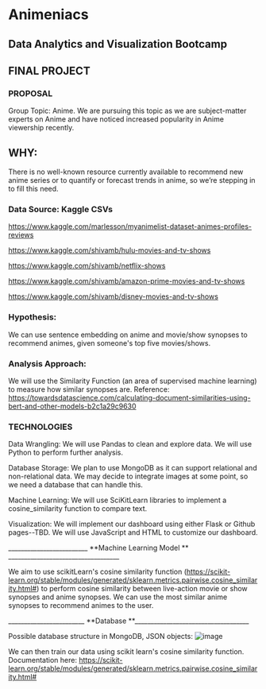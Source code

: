 # Animeniacs
## Data Analytics and Visualization Bootcamp

## FINAL PROJECT

### PROPOSAL
Group Topic: Anime. We are pursuing this topic as we are subject-matter experts on Anime and have noticed increased popularity in Anime viewership recently. 
## WHY: 

There is no well-known resource currently available to recommend new anime series or to quantify or forecast trends in anime, so we’re stepping in to fill this need.

### Data Source: Kaggle CSVs

https://www.kaggle.com/marlesson/myanimelist-dataset-animes-profiles-reviews 

https://www.kaggle.com/shivamb/hulu-movies-and-tv-shows 

https://www.kaggle.com/shivamb/netflix-shows 

https://www.kaggle.com/shivamb/amazon-prime-movies-and-tv-shows 

https://www.kaggle.com/shivamb/disney-movies-and-tv-shows

### Hypothesis:

We can use sentence embedding on anime and movie/show synopses to recommend animes, given someone's top five movies/shows.

### Analysis Approach:

We will use the Similarity Function (an area of supervised machine learning) to measure how similar synopses are. Reference: https://towardsdatascience.com/calculating-document-similarities-using-bert-and-other-models-b2c1a29c9630

### TECHNOLOGIES

Data Wrangling: We will use Pandas to clean and explore data. We will use Python to perform further analysis.

Database Storage: We plan to use MongoDB as it can support relational and non-relational data. We may decide to integrate images at some point, so we need a database that can handle this.

Machine Learning: We will use SciKitLearn libraries to implement a cosine_similarity function to compare text.

Visualization: We will implement our dashboard using either Flask or Github pages--TBD. We will use JavaScript and HTML to customize our dashboard. 

_________________________ **Machine Learning Model ** ___________________________________


We aim to use scikitLearn's cosine similarity function (https://scikit-learn.org/stable/modules/generated/sklearn.metrics.pairwise.cosine_similarity.html#)
to perform cosine similarity between live-action movie or show synopses and anime synopses. We can use the most similar anime synopses to recommend animes to the user.



________________________ **Database **____________________________________


Possible database structure in MongoDB, JSON objects: 
![image](https://user-images.githubusercontent.com/90593897/153763126-7b5a84f8-4b21-4b67-9ee4-23e8e0f8f5a2.png)

We can then train our data using scikit learn's cosine similarity function. Documentation here: https://scikit-learn.org/stable/modules/generated/sklearn.metrics.pairwise.cosine_similarity.html#

